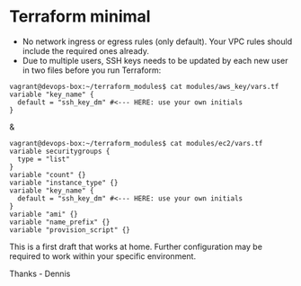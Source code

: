 # Terraform minimal

 * No network ingress or egress rules (only default). Your VPC rules should include the required ones already.
 * Due to multiple users, SSH keys needs to be updated by each new user in two files before you run Terraform:
   
````
vagrant@devops-box:~/terraform_modules$ cat modules/aws_key/vars.tf 
variable "key_name" {
  default = "ssh_key_dm" #<--- HERE: use your own initials
}
````

&

````
vagrant@devops-box:~/terraform_modules$ cat modules/ec2/vars.tf 
variable securitygroups {
  type = "list"
}
variable "count" {}
variable "instance_type" {}
variable "key_name" {
  default = "ssh_key_dm" #<--- HERE: use your own initials
}
variable "ami" {}
variable "name_prefix" {}
variable "provision_script" {}
````

This is a first draft that works at home. Further configuration may be required to work within your specific environment.

Thanks - Dennis
